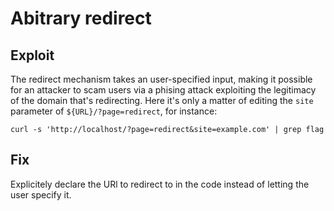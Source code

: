 # Abitrary redirect

## Exploit
The redirect mechanism takes an user-specified input, making it possible for an attacker to scam users via a phising attack exploiting the legitimacy of the domain that's redirecting.
Here it's only a matter of editing the `site` parameter of `${URL}/?page=redirect`, for instance:
```shell
curl -s 'http://localhost/?page=redirect&site=example.com' | grep flag
```

## Fix
Explicitely declare the URl to redirect to in the code instead of letting the user specify it.
